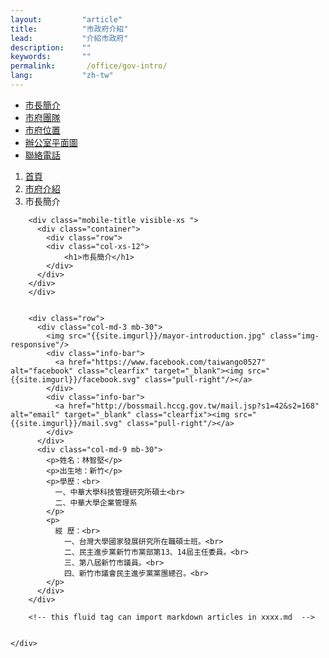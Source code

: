 ```yaml
---
layout:         "article"
title:          "市政府介紹"
lead:           "介紹市政府"
description:    ""
keywords:       ""
permalink:       /office/gov-intro/
lang:           "zh-tw"
---
```

<div class="container after-header">
  <div class="row">
    <div class="sidebar col-md-offset-1 col-md-2 hidden-xs">
      <ul class="nav nav-sidebar">
        <li class="article-activated"><a href="#">市長簡介</a></li>
        <li><a href="#">市府團隊</a></li>
        <li><a href="#">市府位置</a></li>
        <li><a href="#">辦公室平面圖</a></li>
        <li><a href="#">聯絡電話</a></li>
      </ul>
    </div>
    <div class="col-md-9 article-container">
        <!-- <p>首頁 > 市府介紹 > 市長簡介</p> -->
        <!-- breadcrumb -->
        <ol class="breadcrumb">
          <li><a href="/">首頁</a></li>
          <li><a href="/office/">市府介紹</a></li>
          <li class="active">市長簡介</li>
        </ol>

        <div class="mobile-title visible-xs ">
          <div class="container">
            <div class="row">
            <div class="col-xs-12">
                <h1>市長簡介</h1>
            </div>
          </div>
        </div>
        </div>


        <div class="row">
          <div class="col-md-3 mb-30">
            <img src="{{site.imgurl}}/mayor-introduction.jpg" class="img-responsive"/>
            <div class="info-bar">
              <a href="https://www.facebook.com/taiwango0527" alt="facebook" class="clearfix" target="_blank"><img src="{{site.imgurl}}/facebook.svg" class="pull-right"/></a>
            </div>
            <div class="info-bar">
              <a href="http://bossmail.hccg.gov.tw/mail.jsp?s1=42&s2=168" alt="email" target="_blank" class="clearfix"><img src="{{site.imgurl}}/mail.svg" class="pull-right"/></a>
            </div>
          </div>
          <div class="col-md-9 mb-30">
            <p>姓名：林智堅</p>
            <p>出生地：新竹</p>
            <p>學歷：<br>
              一、中華大學科技管理研究所碩士<br>
              二、中華大學企業管理系
            </p>
            <p>
              經 歷：<br>
                一、台灣大學國家發展研究所在職碩士班。<br>
                二、民主進步黨新竹市黨部第13、14屆主任委員。<br>
                三、第八屆新竹市議員。<br>
                四、新竹市議會民主進步黨黨團總召。<br>
            </p>
          </div>
        </div>

        <!-- this fluid tag can import markdown articles in xxxx.md  -->


    </div>
  </div>
</div>
